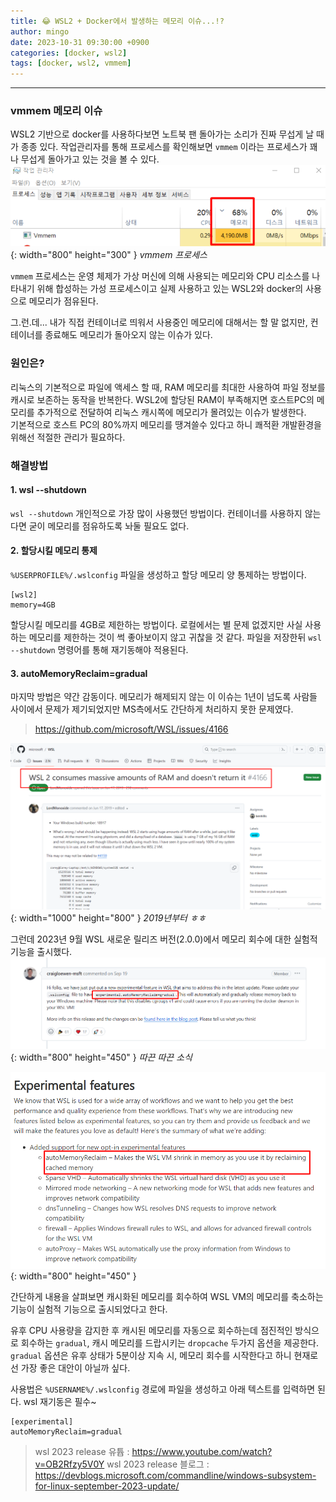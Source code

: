 ```yaml
---
title: 😂 WSL2 + Docker에서 발생하는 메모리 이슈...!?
author: mingo
date: 2023-10-31 09:30:00 +0900
categories: [docker, wsl2]
tags: [docker, wsl2, vmmem]
---
```


-----

### vmmem 메모리 이슈
WSL2 기반으로 docker를 사용하다보면 노트북 팬 돌아가는 소리가 진짜 무섭게 날 때가 종종 있다.
작업관리자를 통해 프로세스를 확인해보면 `vmmem` 이라는 프로세스가 꽤나 무섭게 돌아가고 있는 것을 볼 수 있다.
![Desktop View](/assets/img/post/202310/2.png){: width="800" height="300" }
_vmmem 프로세스_

`vmmem` 프로세스는 운영 체제가 가상 머신에 의해 사용되는 메모리와 CPU 리소스를 나타내기 위해 합성하는 가성 프로세스이고 실제 사용하고 있는
WSL2와 docker의 사용으로 메모리가 점유된다.

그.런.데... 내가 직접 컨테이너로 띄워서 사용중인 메모리에 대해서는 할 말 없지만, 컨테이너를 종료해도 메모리가 돌아오지 않는 이슈가 있다.

### 원인은?
리눅스의 기본적으로 파일에 액세스 할 때, RAM 메모리를 최대한 사용하여 파일 정보를 캐시로 보존하는 동작을 반복한다. 
WSL2에 할당된 RAM이 부족해지면 호스트PC의 메모리를 추가적으로 전달하여 리눅스 캐시쪽에 메모리가 몰려있는 이슈가 발생한다.     
기본적으로 호스트 PC의 80%까지 메모리를 땡겨쓸수 있다고 하니 쾌적환 개발환경을 위해선 적절한 관리가 필요하다.

### 해결방법

#### 1. wsl --shutdown
`wsl --shutdown` 개인적으로 가장 많이 사용했던 방법이다. 컨테이너를 사용하지 않는다면 굳이 메모리를 점유하도록 놔둘 필요도 없다.

#### 2. 할당시킬 메모리 통제
`%USERPROFILE%/.wslconfig` 파일을 생성하고 할당 메모리 양 통제하는 방법이다.
```text
[wsl2]
memory=4GB
```
할당시킬 메모리를 4GB로 제한하는 방법이다. 로컬에서는 별 문제 없겠지만 사실 사용하는 메모리를 제한하는 것이 썩 좋아보이지 않고 귀찮을 것 같다. 
파일을 저장한뒤 `wsl --shutdown` 명령어를 통해 재기동해야 적용된다.

#### 3. autoMemoryReclaim=gradual
마지막 방법은 약간 감동이다. 메모리가 해제되지 않는 이 이슈는 1년이 넘도록 사람들 사이에서 문제가 제기되었지만 MS측에서도 간단하게 처리하지 못한 문제였다.
> https://github.com/microsoft/WSL/issues/4166

![Desktop View](/assets/img/post/202310/5.png){: width="1000" height="800" }
_2019년부터 ㅎㅎ_

그런데 2023년 9월 WSL 새로운 릴리즈 버전(2.0.0)에서 메모리 회수에 대한 실험적 기능을 출시했다.   
![Desktop View](/assets/img/post/202310/6.png){: width="800" height="450" }
_따끈 따끈 소식_

![Desktop View](/assets/img/post/202310/7.png){: width="800" height="450" }

간단하게 내용을 살펴보면 캐시화된 메모리를 회수하여 WSL VM의 메모리를 축소하는 기능이 실험적 기능으로 출시되었다고 한다.

유후 CPU 사용량을 감지한 후 캐시된 메모리를 자동으로 회수하는데 점진적인 방식으로 회수하는 `gradual`, 캐시 메모리를 드랍시키는 `dropcache` 두가지 옵션을 제공한다.
`gradual` 옵션은 유후 상태가 5분이상 지속 시, 메모리 회수를 시작한다고 하니 현재로선 가장 좋은 대안이 아닐까 싶다.

사용법은 `%USERNAME%/.wslconfig` 경로에 파일을 생성하고 아래 텍스트를 입력하면 된다. wsl 재기동은 필수~
```text
[experimental]
autoMemoryReclaim=gradual
```

> wsl 2023 release 유튭 : https://www.youtube.com/watch?v=OB2Rfzy5V0Y
> wsl 2023 release 블로그 : https://devblogs.microsoft.com/commandline/windows-subsystem-for-linux-september-2023-update/

